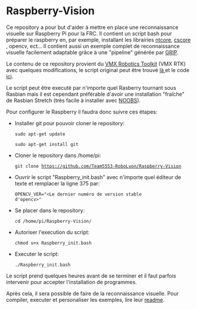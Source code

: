 # Raspberry-Vision
Ce repository a pour but d'aider à mettre en place une reconnaissance visuelle sur Raspberry Pi pour la FRC.
Il contient un script bash pour préparer le raspberry en, par exemple, installant les librairies
<a href="https://wpilib.screenstepslive.com/s/currentCS/m/75361/l/843361-what-is-networktables">ntcore</a>,
<a href="https://wpilib.screenstepslive.com/s/currentCS/m/vision/l/682778-read-and-process-video-cameraserver-class">cscore</a>
, opencv, ect... Il contient aussi un exemple complet de reconnaissance visuelle facilement adaptable grâce à une "pipeline" générée par <a href="https://wpilib.screenstepslive.com/s/4485/m/24194/l/463566-introduction-to-grip"> GRIP</a>.

Le contenu de ce repository provient du <a href="https://pdocs.kauailabs.com/vmx-rtk/">VMX Robotics Toolkit</a> (VMX RTK) avec quelques modifications, le script original peut être trouvé <a href="https://gist.github.com/kauailabs/53e7ff136e6e7d3f883f77576d70fbcd"> là </a> et le code <a href="https://github.com/kauailabs/vmx-rtk-examples"> ici</a>.


Le script peut être executé par n'importe quel Rasberry tournant sous Rasbian mais il est cependant préférable d'avoir une installation "fraîche" de Rasbian Stretch (très facile à installer avec <a href="https://www.raspberrypi.org/documentation/installation/noobs.md"> NOOBS</a>).


Pour configurer le Raspberry il faudra donc suivre ces étapes:


- Installer git pour pouvoir cloner le repository:

    <code>sudo apt-get update</code>

    <code>sudo apt-get install git</code>


- Cloner le repository dans /home/pi:

    <code>git clone https://github.com/Team5553-RoboLyon/Raspberry-Vision</code>
    
    
- Ouvrir le script "Raspberry_init.bash" avec n'importe quel éditeur de texte et remplacer la ligne 375 par:

    <code>OPENCV_VER="<Le dernier numéro de version stable d'opencv>"</code>
    
    
- Se placer dans le repository:

    <code>cd /home/pi/Raspberry-Vision/</code>
    
    
- Autoriser l'execution du script:

    <code>chmod u+x Raspberry_init.bash</code>
    
    
- Executer le script:

    <code>./Raspberry_init.bash</code>
    
Le script prend quelques heures avant de se terminer et il faut parfois intervenir pour accepter l'installation de programmes.

Après cela, il sera possible de faire de la reconnaissance visuelle. Pour compiler, executer et personaliser les exemples, lire leur <a href="Vision_example/README.md">readme</a>.
